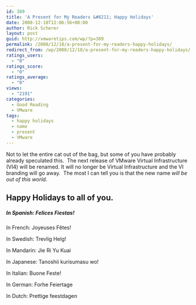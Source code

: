 ```yaml
---
id: 389
title: 'A Present for My Readers &#8211; Happy Holidays'
date: 2008-12-18T12:06:56+00:00
author: Rick Scherer
layout: post
guid: http://vmwaretips.com/wp/?p=389
permalink: /2008/12/18/a-present-for-my-readers-happy-holidays/
redirect_from: /wp/2008/12/18/a-present-for-my-readers-happy-holidays/
ratings_users:
  - "0"
ratings_score:
  - "0"
ratings_average:
  - "0"
views:
  - "2191"
categories:
  - Good Reading
  - VMware
tags:
  - happy holidays
  - name
  - present
  - VMware
---
```

Not to let the entire cat out of the bag, but some of you have probably already speculated this.  The next release of VMware Virtual Infrastructure (VI4) will be renamed. It will no longer be Virtual Infrastructure and the VI branding will go away.  The most I can tell you is that the new name _will be out of this world_.

## Happy Holidays to all of you.

##### In Spanish: Felices Fiestas!
  
In French: Joyeuses Fêtes!
  
In Swedish: Trevlig Helg!
  
In Mandarin: Jie Ri Yu Kuai
  
In Japanese: Tanoshii kurisumasu wo!
  
In Italian: Buone Feste!
  
In German: Forhe Feiertage
  
In Dutch: Prettige feestdagen